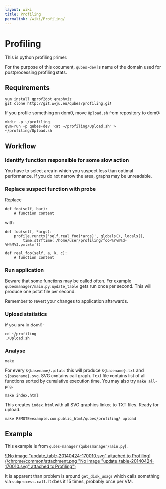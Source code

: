 ```yaml
---
layout: wiki
title: Profiling
permalink: /wiki/Profiling/
---
```


Profiling
=========

This is python profiling primer.

For the purpose of this document, `qubes-dev` is name of the domain used for postprocessing profiling stats.

Requirements
------------

``` {.wiki}
yum install gprof2dot graphviz
git clone http://git.woju.eu/qubes/profiling.git
```

If you profile something on dom0, move `Upload.sh` from repository to dom0:

``` {.wiki}
mkdir -p ~/profiling
qvm-run -p qubes-dev 'cat ~/profiling/Upload.sh' > ~/profiling/Upload.sh
```

Workflow
--------

### Identify function responsible for some slow action

You have to select area in which you suspect less than optimal performance. If you do not narrow the area, graphs may be unreadable.

### Replace suspect function with probe

Replace

    def foo(self, bar):
        # function content

with

    def foo(self, *args):
        profile.runctx('self.real_foo(*args)', globals(), locals(),
            time.strftime('/home/user/profiling/foo-%Y%m%d-%H%M%S.pstats'))

    def real_foo(self, a, b, c):
        # function content

### Run application

Beware that some functions may be called often. For example `qubesmanager/main.py:update_table` gets run once per second. This will produce one pstat file per second.

Remember to revert your changes to application afterwards.

### Upload statistics

If you are in dom0:

``` {.wiki}
cd ~/profiling
./Upload.sh
```

### Analyse

``` {.wiki}
make
```

For every `${basename}.pstats` this will produce `${basename}.txt` and `${basename}.svg`. SVG contains call graph. Text file contains list of all functions sorted by cumulative execution time. You may also try `make all-png`.

``` {.wiki}
make index.html
```

This creates `index.html` with all SVG graphics linked to TXT files. Ready for upload.

``` {.wiki}
make REMOTE=example.com:public_html/qubes/profiling/ upload
```

Example
-------

This example is from `qubes-manager` (`qubesmanager/main.py`).

[![No image "update\_table-20140424-170010.svg" attached to Profiling](/chrome/common/attachment.png "No image "update_table-20140424-170010.svg" attached to Profiling")](/attachment/wiki/Profiling/update_table-20140424-170010.svg)

It is apparent than problem is around `get_disk_usage` which calls something via `subprocess.call`. It does it 15 times, probably once per VM.
